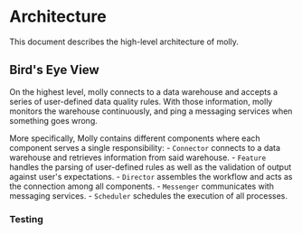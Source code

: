 # Architecture

This document describes the high-level architecture of molly.

## Bird's Eye View

On the highest level, molly connects to a data warehouse and accepts a series of user-defined data quality rules. With those information, molly monitors the warehouse continuously, and ping a messaging services when something goes wrong.

More specifically, Molly contains different components where each component serves a single responsibility:
    - `Connector` connects to a data warehouse and retrieves information from said warehouse.
    - `Feature` handles the parsing of user-defined rules as well as the validation of output against user's expectations.
    - `Director` assembles the workflow and acts as the connection among all components.
    - `Messenger` communicates with messaging services.
    - `Scheduler` schedules the execution of all processes.


### Testing

<!-- TODO -->
